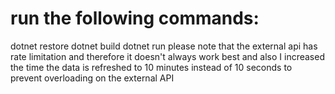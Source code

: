 # run the following commands: 
dotnet restore
dotnet build
dotnet run
please note that the external api has rate limitation and therefore it doesn't always work best
and also I increased the time the data is refreshed to 10 minutes instead of 10 seconds to prevent overloading on the external API
